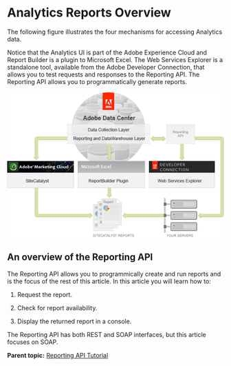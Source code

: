 # Analytics Reports Overview

The following figure illustrates the four mechanisms for accessing Analytics data.

Notice that the Analytics UI is part of the Adobe Experience Cloud and Report Builder is a plugin to Microsoft Excel. The Web Services Explorer is a standalone tool, available from the Adobe Developer Connection, that allows you to test requests and responses to the Reporting API. The Reporting API allows you to programmatically generate reports.

![](graphics/Reporting_Figure2.png)

## An overview of the Reporting API

 

The Reporting API allows you to programmically create and run reports and is the focus of the rest of this article. In this article you will learn how to:

1. Request the report.

2. Check for report availability.

3. Display the returned report in a console.

The Reporting API has both REST and SOAP interfaces, but this article focuses on SOAP.

**Parent topic:** [Reporting API Tutorial](c_Reporting_API_Tutorial.md)

